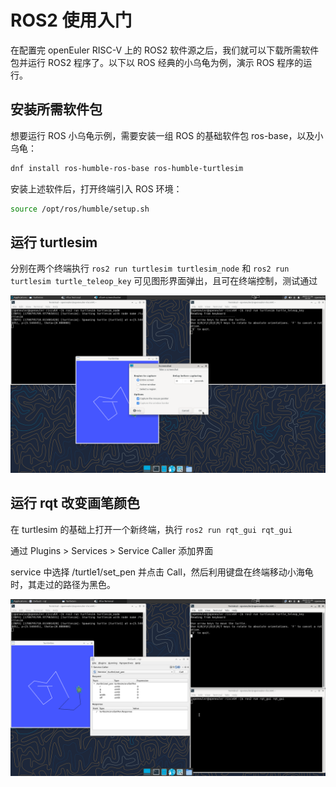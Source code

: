 # ROS2 使用入门

在配置完 openEuler RISC-V 上的 ROS2 软件源之后，我们就可以下载所需软件包并运行 ROS2 程序了。以下以 ROS 经典的小乌龟为例，演示 ROS 程序的运行。

## 安装所需软件包

想要运行 ROS 小乌龟示例，需要安装一组 ROS 的基础软件包 ros-base，以及小乌龟：

```bash
dnf install ros-humble-ros-base ros-humble-turtlesim
```

安装上述软件后，打开终端引入 ROS 环境：

```bash
source /opt/ros/humble/setup.sh
```

## 运行 turtlesim

分别在两个终端执行 `ros2 run turtlesim turtlesim_node` 和 `ros2 run turtlesim turtle_teleop_key` 可见图形界面弹出，且可在终端控制，测试通过

![Screenshot_2023-11-24_03-20-56](./img/Screenshot_2023-11-24_03-20-56.png)

## 运行 rqt 改变画笔颜色

在 turtlesim 的基础上打开一个新终端，执行 `ros2 run rqt_gui rqt_gui`

通过 Plugins > Services > Service Caller 添加界面

service 中选择 /turtle1/set_pen 并点击 Call，然后利用键盘在终端移动小海龟时，其走过的路径为黑色。

![Screenshot_2023-11-24_03-24-06](./img/Screenshot_2023-11-24_03-24-06.png)
